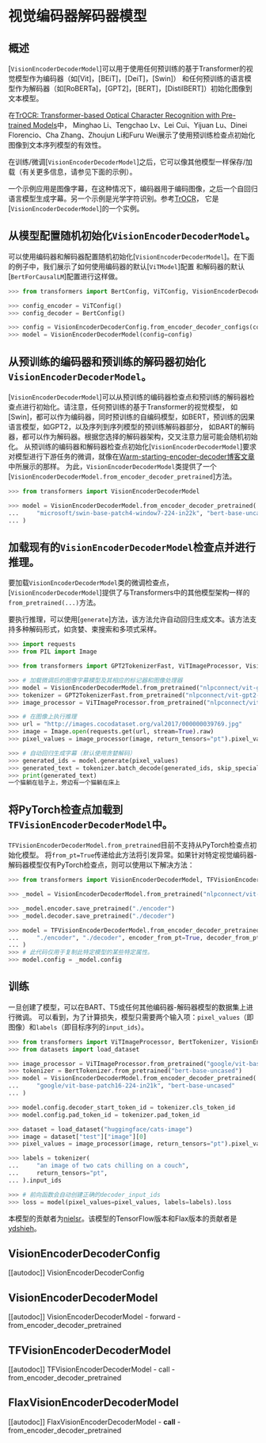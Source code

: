 <!--版权 2021年HuggingFace团队。版权所有。

根据Apache许可证第2.0版（"许可证"），除非符合许可证规定，
否则不得使用此文件。您可以获取许可证的副本，网址为

http://www.apache.org/licenses/LICENSE-2.0

除非适用法律或书面同意，否则按"原样"分发软件，无论是明示还是暗示。
请参阅许可证了解许可证下特定语言的权限和限制。

⚠️ 请注意，此文件采用Markdown格式，但包含我们的文档生成器（类似于MDX）的特定语法，
可能无法在您的Markdown查看器中正确呈现。

-->

# 视觉编码器解码器模型

## 概述

[`VisionEncoderDecoderModel`]可以用于使用任何预训练的基于Transformer的视觉模型作为编码器（如[Vit]，[BEiT]，[DeiT]，[Swin]）
和任何预训练的语言模型作为解码器（如[RoBERTa]，[GPT2]，[BERT]，[DistilBERT]）初始化图像到文本模型。

在[TrOCR: Transformer-based Optical Character Recognition with Pre-trained Models](https://arxiv.org/abs/2109.10282)中，
Minghao Li、Tengchao Lv、Lei Cui、Yijuan Lu、Dinei Florencio、Cha Zhang、Zhoujun Li和Furu Wei展示了使用预训练检查点初始化图像到文本序列模型的有效性。

在训练/微调[`VisionEncoderDecoderModel`]之后，它可以像其他模型一样保存/加载（有关更多信息，请参见下面的示例）。

一个示例应用是图像字幕，在这种情况下，编码器用于编码图像，之后一个自回归语言模型生成字幕。另一个示例是光学字符识别。参考[TrOCR](trocr)，
它是[`VisionEncoderDecoderModel`]的一个实例。

## 从模型配置随机初始化`VisionEncoderDecoderModel`。

可以使用编码器和解码器配置随机初始化[`VisionEncoderDecoderModel`]。在下面的例子中，我们展示了如何使用编码器的默认[`ViTModel`]配置
和解码器的默认[`BertForCausalLM`]配置进行这样做。

```python
>>> from transformers import BertConfig, ViTConfig, VisionEncoderDecoderConfig, VisionEncoderDecoderModel

>>> config_encoder = ViTConfig()
>>> config_decoder = BertConfig()

>>> config = VisionEncoderDecoderConfig.from_encoder_decoder_configs(config_encoder, config_decoder)
>>> model = VisionEncoderDecoderModel(config=config)
```

## 从预训练的编码器和预训练的解码器初始化`VisionEncoderDecoderModel`。

[`VisionEncoderDecoderModel`]可以从预训练的编码器检查点和预训练的解码器检查点进行初始化。请注意，任何预训练的基于Transformer的视觉模型，
如[Swin]，都可以作为编码器，同时预训练的自编码模型，如BERT，预训练的因果语言模型，如GPT2，以及序列到序列模型的预训练解码器部分，
如BART的解码器，都可以作为解码器。根据您选择的解码器架构，交叉注意力层可能会随机初始化。
从预训练的编码器和解码器检查点初始化[`VisionEncoderDecoderModel`]要求对模型进行下游任务的微调，就像在[Warm-starting-encoder-decoder博客文章](https://huggingface.co/blog/warm-starting-encoder-decoder)中所展示的那样。
为此，`VisionEncoderDecoderModel`类提供了一个[`VisionEncoderDecoderModel.from_encoder_decoder_pretrained`]方法。

```python
>>> from transformers import VisionEncoderDecoderModel

>>> model = VisionEncoderDecoderModel.from_encoder_decoder_pretrained(
...     "microsoft/swin-base-patch4-window7-224-in22k", "bert-base-uncased"
... )
```

## 加载现有的`VisionEncoderDecoderModel`检查点并进行推理。

要加载`VisionEncoderDecoderModel`类的微调检查点，[`VisionEncoderDecoderModel`]提供了与Transformers中的其他模型架构一样的`from_pretrained(...)`方法。

要执行推理，可以使用[`generate`]方法，该方法允许自动回归生成文本。该方法支持多种解码形式，如贪婪、束搜索和多项式采样。

```python
>>> import requests
>>> from PIL import Image

>>> from transformers import GPT2TokenizerFast, ViTImageProcessor, VisionEncoderDecoderModel

>>> # 加载微调后的图像字幕模型及其相应的标记器和图像处理器
>>> model = VisionEncoderDecoderModel.from_pretrained("nlpconnect/vit-gpt2-image-captioning")
>>> tokenizer = GPT2TokenizerFast.from_pretrained("nlpconnect/vit-gpt2-image-captioning")
>>> image_processor = ViTImageProcessor.from_pretrained("nlpconnect/vit-gpt2-image-captioning")

>>> # 在图像上执行推理
>>> url = "http://images.cocodataset.org/val2017/000000039769.jpg"
>>> image = Image.open(requests.get(url, stream=True).raw)
>>> pixel_values = image_processor(image, return_tensors="pt").pixel_values

>>> # 自动回归生成字幕（默认使用贪婪解码）
>>> generated_ids = model.generate(pixel_values)
>>> generated_text = tokenizer.batch_decode(generated_ids, skip_special_tokens=True)[0]
>>> print(generated_text)
一个猫躺在毯子上，旁边有一个猫躺在床上
```

## 将PyTorch检查点加载到`TFVisionEncoderDecoderModel`中。

`TFVisionEncoderDecoderModel.from_pretrained`目前不支持从PyTorch检查点初始化模型。
将`from_pt=True`传递给此方法将引发异常。如果针对特定视觉编码器-解码器模型仅有PyTorch检查点，则可以使用以下解决方法：

```python
>>> from transformers import VisionEncoderDecoderModel, TFVisionEncoderDecoderModel

>>> _model = VisionEncoderDecoderModel.from_pretrained("nlpconnect/vit-gpt2-image-captioning")

>>> _model.encoder.save_pretrained("./encoder")
>>> _model.decoder.save_pretrained("./decoder")

>>> model = TFVisionEncoderDecoderModel.from_encoder_decoder_pretrained(
...     "./encoder", "./decoder", encoder_from_pt=True, decoder_from_pt=True
... )
>>> # 此代码仅用于复制此特定模型的某些特定属性。
>>> model.config = _model.config
```

## 训练

一旦创建了模型，可以在BART、T5或任何其他编码器-解码器模型的数据集上进行微调。
可以看到，为了计算损失，模型只需要两个输入项：`pixel_values`（即图像）和`labels`（即目标序列的`input_ids`）。

```python
>>> from transformers import ViTImageProcessor, BertTokenizer, VisionEncoderDecoderModel
>>> from datasets import load_dataset

>>> image_processor = ViTImageProcessor.from_pretrained("google/vit-base-patch16-224-in21k")
>>> tokenizer = BertTokenizer.from_pretrained("bert-base-uncased")
>>> model = VisionEncoderDecoderModel.from_encoder_decoder_pretrained(
...     "google/vit-base-patch16-224-in21k", "bert-base-uncased"
... )

>>> model.config.decoder_start_token_id = tokenizer.cls_token_id
>>> model.config.pad_token_id = tokenizer.pad_token_id

>>> dataset = load_dataset("huggingface/cats-image")
>>> image = dataset["test"]["image"][0]
>>> pixel_values = image_processor(image, return_tensors="pt").pixel_values

>>> labels = tokenizer(
...     "an image of two cats chilling on a couch",
...     return_tensors="pt",
... ).input_ids

>>> # 前向函数会自动创建正确的decoder_input_ids
>>> loss = model(pixel_values=pixel_values, labels=labels).loss
```

本模型的贡献者为[nielsr](https://github.com/nielsrogge)。该模型的TensorFlow版本和Flax版本的贡献者是[ydshieh](https://github.com/ydshieh)。

## VisionEncoderDecoderConfig

[[autodoc]] VisionEncoderDecoderConfig

## VisionEncoderDecoderModel

[[autodoc]] VisionEncoderDecoderModel
    - forward
    - from_encoder_decoder_pretrained

## TFVisionEncoderDecoderModel

[[autodoc]] TFVisionEncoderDecoderModel
    - call
    - from_encoder_decoder_pretrained

## FlaxVisionEncoderDecoderModel

[[autodoc]] FlaxVisionEncoderDecoderModel
    - __call__
    - from_encoder_decoder_pretrained